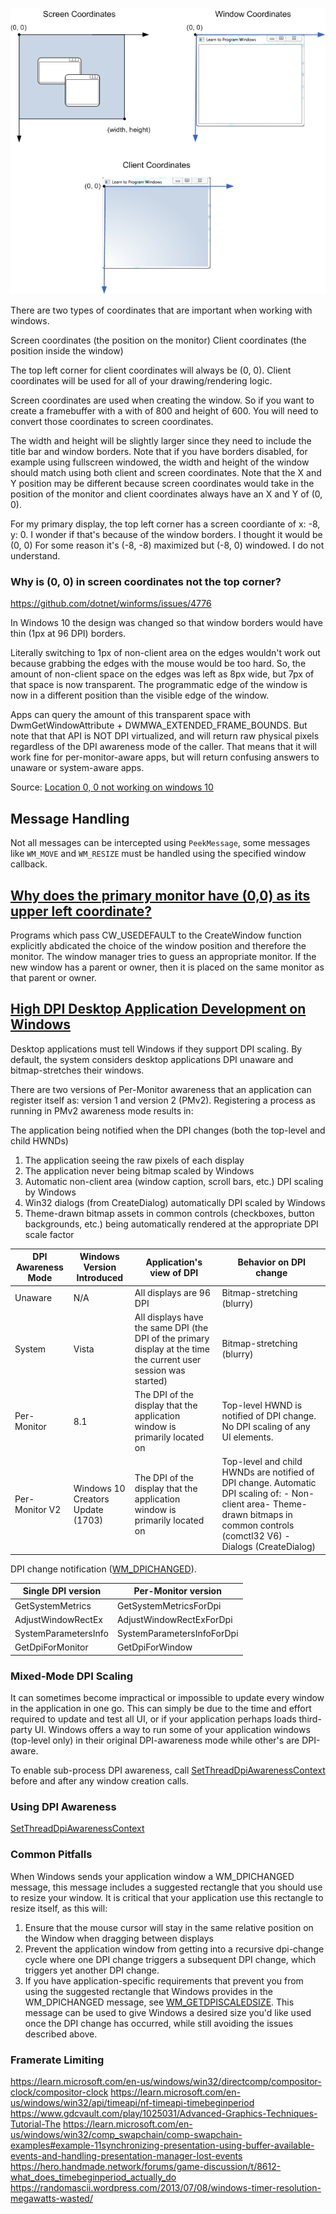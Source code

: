 ![](img/coordinates.png)

There are two types of coordinates that are important when working with windows. 

Screen coordinates (the position on the monitor) 
Client coordinates (the position inside the window)

The top left corner for client coordinates will always be (0, 0). Client coordinates will be used for all of your drawing/rendering logic. 

Screen coordinates are used when creating the window. So if you want to create a framebuffer with a with of 800 and height of 600. You will need to convert those coordinates to screen coordinates. 

The width and height will be slightly larger since they need to include the title bar and window borders. Note that if you have borders disabled, for example using fullscreen windowed, the width and height of the window should match using both client and screen coordinates. Note that the X and Y position may be different because screen coordinates would take in the position of the monitor and client coordinates always have an X and Y of (0, 0). 


For my primary display, the top left corner has a screen coordiante of x: -8, y: 0. I wonder if that's because of the window borders. I thought it would be (0, 0)
For some reason it's (-8, -8) maximized but (-8, 0) windowed. I do not understand.

### Why is (0, 0) in screen coordinates not the top corner?

https://github.com/dotnet/winforms/issues/4776

In Windows 10 the design was changed so that window borders would have thin (1px at 96 DPI) borders.

Literally switching to 1px of non-client area on the edges wouldn't work out because grabbing the edges with the mouse would be too hard. So, the amount of non-client space on the edges was left as 8px wide, but 7px of that space is now transparent. The programmatic edge of the window is now in a different position than the visible edge of the window.

Apps can query the amount of this transparent space with DwmGetWindowAttribute + DWMWA_EXTENDED_FRAME_BOUNDS. But note that that API is NOT DPI virtualized, and will return raw physical pixels regardless of the DPI awareness mode of the caller. That means that it will work fine for per-monitor-aware apps, but will return confusing answers to unaware or system-aware apps.

Source: [Location 0, 0 not working on windows 10
](https://github.com/dotnet/winforms/issues/4776#issuecomment-1227637666)


## Message Handling

Not all messages can be intercepted using `PeekMessage`, some messages like `WM_MOVE` and `WM_RESIZE` must be handled using the specified window callback. 

## [Why does the primary monitor have (0,0) as its upper left coordinate?](https://devblogs.microsoft.com/oldnewthing/20100820-00/?p=13093)

Programs which pass CW_USEDEFAULT to the CreateWindow function explicitly abdicated the choice of the window position and therefore the monitor. The window manager tries to guess an appropriate monitor. If the new window has a parent or owner, then it is placed on the same monitor as that parent or owner. 

## [High DPI Desktop Application Development on Windows](https://learn.microsoft.com/en-us/windows/win32/hidpi/high-dpi-desktop-application-development-on-windows)

Desktop applications must tell Windows if they support DPI scaling. By default, the system considers desktop applications DPI unaware and bitmap-stretches their windows.

There are two versions of Per-Monitor awareness that an application can register itself as: version 1 and version 2 (PMv2). Registering a process as running in PMv2 awareness mode results in:

The application being notified when the DPI changes (both the top-level and child HWNDs)

1. The application seeing the raw pixels of each display
2. The application never being bitmap scaled by Windows
3. Automatic non-client area (window caption, scroll bars, etc.) DPI scaling by Windows
4. Win32 dialogs (from CreateDialog) automatically DPI scaled by Windows
5. Theme-drawn bitmap assets in common controls (checkboxes, button backgrounds, etc.) being automatically rendered at the appropriate DPI scale factor

| DPI Awareness Mode | Windows Version Introduced | Application's view of DPI | Behavior on DPI change |
| --- | --- | --- | --- |
| Unaware | N/A | All displays are 96 DPI | Bitmap-stretching \(blurry\) |
| System | Vista | All displays have the same DPI \(the DPI of the primary display at the time the current user session was started\) | Bitmap-stretching \(blurry\) |
| Per-Monitor | 8.1 | The DPI of the display that the application window is primarily located on | Top-level HWND is notified of DPI change\. No DPI scaling of any UI elements\. |
| Per-Monitor V2 | Windows 10 Creators Update \(1703\) | The DPI of the display that the application window is primarily located on | Top-level and child HWNDs are notified of DPI change\. Automatic DPI scaling of\: - Non-client area- Theme-drawn bitmaps in common controls \(comctl32 V6\)  - Dialogs \(CreateDialog\) |

DPI change notification ([WM_DPICHANGED](https://learn.microsoft.com/en-us/windows/win32/hidpi/wm-dpichanged)). 

| Single DPI version | Per-Monitor version |
| --- | --- |
| GetSystemMetrics | GetSystemMetricsForDpi |
| AdjustWindowRectEx | AdjustWindowRectExForDpi |
| SystemParametersInfo | SystemParametersInfoForDpi |
| GetDpiForMonitor | GetDpiForWindow |


### Mixed-Mode DPI Scaling

It can sometimes become impractical or impossible to update every window in the application in one go. This can simply be due to the time and effort required to update and test all UI, or if your application perhaps loads third-party UI.
Windows offers a way to run some of your application windows (top-level only) in their original DPI-awareness mode while other's are DPI-aware.

To enable sub-process DPI awareness, call [SetThreadDpiAwarenessContext](https://learn.microsoft.com/en-us/windows/win32/api/winuser/nf-winuser-setthreaddpiawarenesscontext) before and after any window creation calls.

### Using DPI Awareness

[SetThreadDpiAwarenessContext](https://learn.microsoft.com/en-us/windows/win32/api/winuser/nf-winuser-setthreaddpiawarenesscontext)

### Common Pitfalls

When Windows sends your application window a WM_DPICHANGED message, this message includes a suggested rectangle that you should use to resize your window. It is critical that your application use this rectangle to resize itself, as this will:

1. Ensure that the mouse cursor will stay in the same relative position on the Window when dragging between displays
2. Prevent the application window from getting into a recursive dpi-change cycle where one DPI change triggers a subsequent DPI change, which triggers yet another DPI change.
3. If you have application-specific requirements that prevent you from using the suggested rectangle that Windows provides in the WM_DPICHANGED message, see [WM_GETDPISCALEDSIZE](https://learn.microsoft.com/en-us/windows/win32/hidpi/wm-getdpiscaledsize). This message can be used to give Windows a desired size you'd like used once the DPI change has occurred, while still avoiding the issues described above.


### Framerate Limiting

https://learn.microsoft.com/en-us/windows/win32/directcomp/compositor-clock/compositor-clock
https://learn.microsoft.com/en-us/windows/win32/api/timeapi/nf-timeapi-timebeginperiod
https://www.gdcvault.com/play/1025031/Advanced-Graphics-Techniques-Tutorial-The
https://learn.microsoft.com/en-us/windows/win32/comp_swapchain/comp-swapchain-examples#example-11synchronizing-presentation-using-buffer-available-events-and-handling-presentation-manager-lost-events
https://hero.handmade.network/forums/game-discussion/t/8612-what_does_timebeginperiod_actually_do
https://randomascii.wordpress.com/2013/07/08/windows-timer-resolution-megawatts-wasted/